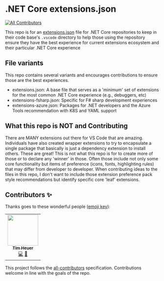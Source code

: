 # .NET Core extensions.json
<!-- ALL-CONTRIBUTORS-BADGE:START - Do not remove or modify this section -->
[![All Contributors](https://img.shields.io/badge/all_contributors-1-orange.svg?style=flat-square)](#contributors-)
<!-- ALL-CONTRIBUTORS-BADGE:END -->
This repo is for an [extensions.json](https://code.visualstudio.com/docs/editor/extension-gallery#_workspace-recommended-extensions) file for .NET Core repositories to keep in their code base's `.vscode` directory to help those using the repository ensure they have the best experience for current extensions ecosystem and their particular .NET Core experience

## File variants
This repo contains several variants and encourages contributions to ensure those are the best experiences.

- extensions.json: A base file that serves as a 'minimum' set of extensions for the most common .NET Core experience (e.g., debuggers, etc)
- extensions-fsharp.json: Specific for F# sharp development experiences
- extensions-azure.json: Packages for .NET developers and the Azure Tools recommendation with K8S and YAML support

## What this repo is NOT and Contributing
There are MANY extensions out there for VS Code that are amazing.  Individuals have also created wrapper extensions to try to encapsulate a single package that basically is just a dependency extension to install others.  These are great!  This is not what this repo is for to create more of those or to declare any 'winner' in those.  Often those include not only some core functionality but items of preference (icons, fonts, highlighting rules) that may differ from developer to developer.  When contributing ideas to the files in this repo, I don't want to include those extension preference pack style recommendations but identify specific core 'leaf' extensions.

## Contributors ✨
Thanks goes to these wonderful people ([emoji key](https://allcontributors.org/docs/en/emoji-key)):

<!-- ALL-CONTRIBUTORS-LIST:START - Do not remove or modify this section -->
<!-- prettier-ignore-start -->
<!-- markdownlint-disable -->
<table>
  <tr>
    <td align="center"><a href="https://timheuer.com/blog/"><img src="https://avatars3.githubusercontent.com/u/4821?v=4" width="100px;" alt=""/><br /><sub><b>Tim Heuer</b></sub></a><br /><a href="https://github.com/timheuer/vscode-net-extensions/commits?author=timheuer" title="Code">💻</a> <a href="https://github.com/timheuer/vscode-net-extensions/commits?author=timheuer" title="Documentation">📖</a></td>
  </tr>
</table>

<!-- markdownlint-enable -->
<!-- prettier-ignore-end -->
<!-- ALL-CONTRIBUTORS-LIST:END -->

This project follows the [all-contributors](https://github.com/all-contributors/all-contributors) specification. Contributions welcome in line with the goals of the repo.
